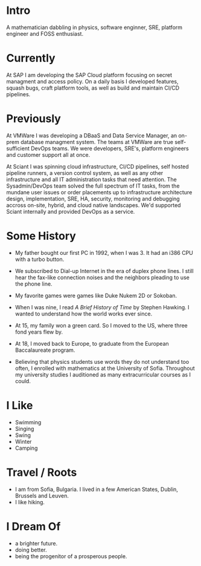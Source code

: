 # Intro

A mathematician dabbling in physics, software enginner, SRE, platform engineer and FOSS enthusiast.

# Currently

At SAP I am developing the SAP Cloud platform focusing on secret managment and access policy. On a daily basis I developed features, squash bugs, craft platform tools, as well as build and maintain CI/CD pipelines.

# Previously

At VMWare I was developing a DBaaS and Data Service Manager, an on-prem database managment system. The teams at VMWare are true self-sufficient DevOps teams. We were developers, SRE's, platform engineers and customer support all at once.

At Sciant I was spinning cloud infrastructure, CI/CD pipelines, self hosted pipeline runners, a version control system, as well as any other infrastructure and all IT administration tasks that need attention. The Sysadmin/DevOps team solved the full spectrum of IT tasks, from the mundane user issues or order placements up to infrastructure architecture design, implementation, SRE, HA, security, monitoring and debugging accross on-site, hybrid, and cloud native landscapes. We'd supported Sciant internally and provided DevOps as a service.

# Some History

- My father bought our first PC in 1992, when I was 3. It had an i386 CPU with a turbo button.

- We subscribed to Dial-up Internet in the era of duplex phone lines. I still hear the fax-like connection noises and the neighbors pleading to use the phone line.

- My favorite games were games like Duke Nukem 2D or Sokoban.

- When I was nine, I read *A Brief History of Time* by Stephen Hawking. I wanted to understand how the world works ever since.

- At 15, my family won a green card. So I moved to the US, where three fond years flew by.

- At 18, I moved back to Europe, to graduate from the European Baccalaureate program.

- Believing that physics students use words they do not understand too often, I enrolled with mathematics at the University of Sofia. Throughout my university studies I auditioned as many extracurricular courses as I could.

# I Like

- Swimming
- Singing
- Swing
- Winter
- Camping

# Travel / Roots

- I am from Sofia, Bulgaria. I lived in a few American States, Dublin, Brussels and Leuven.
- I like hiking.

# I Dream Of

- a brighter future.
- doing better.
- being the progenitor of a prosperous people.
